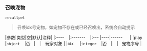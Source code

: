 ### 召唤宠物
`recallpet`

> 召唤idx号宠物，如宠物不存在或已经召唤出，系统会自动提示

|参数|类型|空|默认|注释|
|:----    |:-------    |:--- |----|------      |
|play     |`object`    |否   |    |   玩家对象 |
|idx     |`integer`    |否   |    |   宠物序号 |

